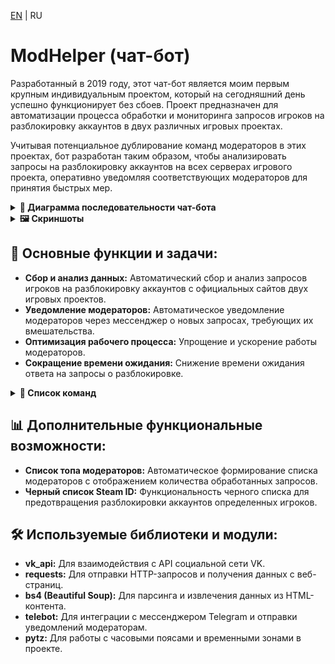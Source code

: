 [EN](README.md) | RU

# ModHelper (чат-бот)

Разработанный в 2019 году, этот чат-бот является моим первым крупным индивидуальным проектом, который на сегодняшний день успешно функционирует без сбоев. Проект предназначен для автоматизации процесса обработки и мониторинга запросов игроков на разблокировку аккаунтов в двух различных игровых проектах.

Учитывая потенциальное дублирование команд модераторов в этих проектах, бот разработан таким образом, чтобы анализировать запросы на разблокировку аккаунтов на всех серверах игрового проекта, оперативно уведомляя соответствующих модераторов для принятия быстрых мер.

<details>
<summary><b>📄 Диаграмма последовательности чат-бота</b></summary>
  
```mermaid
sequenceDiagram
    ModHelper->>+Website: Получение запросов от игроков
    Website-->>-ModHelper: Отправка списка запросов
    ModHelper->>+Script: Проверка списка на наличие новых запросов
    Script->>+DB_Temp_requests: Сохранение запроса
    DB_Temp_requests-->>-Script: Запрос записан
    Script-->>-ModHelper: Найдены новые запросы
    ModHelper->>+Chat: Отправка уведомления в чат модераторов
    Chat-->>-ModHelper: Уведомление отправлено
    ModHelper->>+Website: Проверка запросов на рассмотрение
    Website-->>-ModHelper: Запрос рассмотрен модератором
    ModHelper->>+Script: Записать модератора рассмотревшего запрос
    Script->>+DB_Moderators: Сохранение модератора
    DB_Moderators-->>-Script: Модератор записан
    Script-->>-ModHelper: Модератор и количество обработанных запросов записан в DB 
    ModHelper->>+Script: Удалить рассмотренный запрос из списка
    Script->>+DB_Temp_requests: Удаление записи
    DB_Temp_requests-->>-Script: Запись удалена
    Script-->>-ModHelper: Запрос удален из списка
    ModHelper->>+Chat: Отправка уведомления в чат модераторов
    Chat-->>-ModHelper: Уведомление отправлено
```

</details>

<details>
  
<summary><b>🖼️ Скриншоты</b></summary>

<p align="center">
  <img src="/src/screenshots/new_request.png">
</p>

<p align="center"> 
  <b>Изображение 1</b> - Уведомление в чате модераторов о получении нового запроса с сайта игрового проекта
</p>

<p align="center">
  <img src="/src/screenshots/reviewed_request.png">
</p>

<p align="center"> 
  <b>Изображение 2</b> - Уведомление в чате модераторов о рассмотрении запроса
</p>

<p align="center">
  <img src="/src/screenshots/website_request.png">
</p>

<p align="center"> 
  <b>Изображение 3</b> - Скриншот данных с сайта игрового проекта
</p>

<p align="center">
  <img src="/src/screenshots/bot_stats.png">
</p>

<p align="center"> 
  <b>Изображение 4</b> - Скриншот команды "/bot_stats" которая отображает список модераторов отсортированных по убыванию
</p>

</details>

## 🎯 Основные функции и задачи:
- **Сбор и анализ данных:** Автоматический сбор и анализ запросов игроков на разблокировку аккаунтов с официальных сайтов двух игровых проектов.
- **Уведомление модераторов:** Автоматическое уведомление модераторов через мессенджер о новых запросах, требующих их вмешательства.
- **Оптимизация рабочего процесса:** Упрощение и ускорение работы модераторов.
- **Сокращение времени ожидания:** Снижение времени ожидания ответа на запросы о разблокировке.

<details>
  <summary><b>📜 Список команд</b></summary>
  
  - `/add_steam_id <SteamID>` - Добавить SteamID в чёрный список.
  - `/delete_steam_id <SteamID>` - Удалить SteamID из чёрного списка.
  - `/list` - Получить чёрный список SteamID.
  - `/bot_stats` - Получить список *(ТОП)* модераторов.
  - `/on` - Включить уведомления о новых запросах *(для модератора который ввел эту команду)*.
  - `/off` - Выключить уведомления о новых запросах *(для модератора который ввел эту команду)*.
  
</details>


## 📊 Дополнительные функциональные возможности:
- **Список топа модераторов:** Автоматическое формирование списка модераторов с отображением количества обработанных запросов.
- **Черный список Steam ID:** Функциональность черного списка для предотвращения разблокировки аккаунтов определенных игроков.

## 🛠️ Используемые библиотеки и модули:
- **vk_api:** Для взаимодействия с API социальной сети VK.
- **requests:** Для отправки HTTP-запросов и получения данных с веб-страниц.
- **bs4 (Beautiful Soup):** Для парсинга и извлечения данных из HTML-контента.
- **telebot:** Для интеграции с мессенджером Telegram и отправки уведомлений модераторам.
- **pytz:** Для работы с часовыми поясами и временными зонами в проекте.

